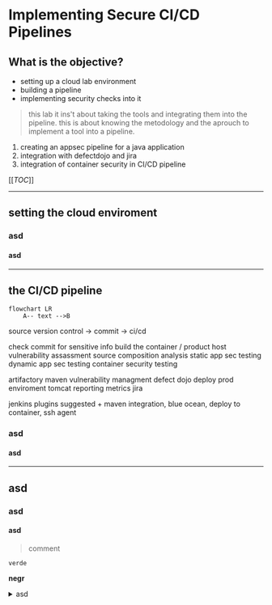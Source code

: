 # Implementing Secure CI/CD Pipelines

## What is the objective?

- setting up a cloud lab environment
- building a pipeline
- implementing security checks into it

> this lab it ins't about taking the tools and integrating them into the pipeline. this is about knowing the metodology and the aprouch to implement a tool into a pipeline.

1. creating an appsec pipeline for a java application
2. integration with defectdojo and jira
3. integration of container security in CI/CD pipeline


[[_TOC_]]

---
## setting the cloud enviroment

### asd

#### asd

---
## the CI/CD pipeline

```mermaid
flowchart LR
    A-- text -->B
```

source version control -> commit  -> ci/cd 

check commit for sensitive info
build the container / product
host vulnerability assassment
source composition analysis
static app sec testing
dynamic app sec testing
container security testing

artifactory maven           vulnerability managment defect dojo
deploy
prod enviroment tomcat      reporting metrics jira
 

jenkins plugins suggested + maven integration, blue ocean, deploy to container, ssh agent

### asd

#### asd

---
## asd

### asd

#### asd


> comment

```verde```

**negr**

<details>
<summary>asd</summary>

- asd
- asd
- asd

</details>
